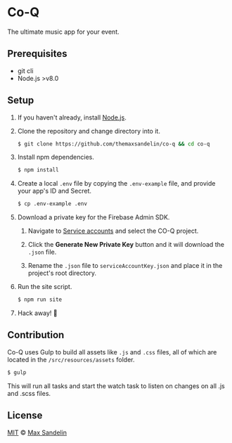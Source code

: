 # Co-Q
The ultimate music app for your event.

## Prerequisites
- git cli
- Node.js >v8.0

## Setup
1. If you haven't already, install [Node.js](https://nodejs.org/dist/v8.6.0/node-v8.6.0.pkg).

2. Clone the repository and change directory into it.
    ```bash
    $ git clone https://github.com/themaxsandelin/co-q && cd co-q
    ```
3. Install npm dependencies.
    ```bash
    $ npm install
    ```
4. Create a local `.env` file by copying the `.env-example` file, and provide your app's ID and Secret.
    ```bash
    $ cp .env-example .env
    ```
5. Download a private key for the Firebase Admin SDK.

    1. Navigate to [Service accounts](https://console.firebase.google.com/project/_/settings/serviceaccounts/adminsdk) and select the CO-Q project.

    2. Click the **Generate New Private Key** button and it will download the `.json` file.

    3. Rename the `.json` file to `serviceAccountKey.json` and place it in the project's root directory.


6. Run the site script.
    ```bash
    $ npm run site
    ```

7. Hack away! 🎉

## Contribution
Co-Q uses Gulp to build all assets like `.js` and `.css` files, all of which are located in the `/src/resources/assets` folder.
```bash
$ gulp
```
This will run all tasks and start the watch task to listen on changes on all .js and .scss files.


## License
[MIT](LICENSE) © [Max Sandelin](https://github.com/themaxsandelin)
